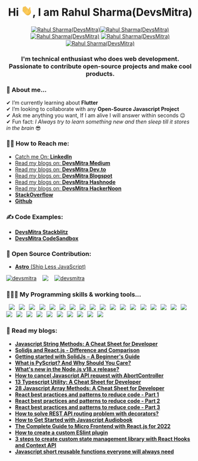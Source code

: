 <h1 align="center">Hi <img src="https://raw.githubusercontent.com/ABSphreak/ABSphreak/master/gifs/Hi.gif" width="30px">, I am Rahul Sharma(DevsMitra)</h1>
<p align="center">
<a href="https://www.linkedin.com/in/rahul-sharma-18b8b374" target="blank"><img align="center" src="https://www.vectorlogo.zone/logos/linkedin/linkedin-ar21.svg" alt="Rahul Sharma(DevsMitra)" height="50"  /></a><a href="https://stackoverflow.com/users/8879527/rahul-sharma?tab=profile" target="blank"><img align="center" src="https://www.vectorlogo.zone/logos/stackoverflow/stackoverflow-ar21.svg" alt="Rahul Sharma(DevsMitra)" height="50" /></a><a href="https://devsmitra.medium.com/" target="blank"><img align="center" src="https://www.vectorlogo.zone/logos/medium/medium-ar21.svg" alt="Rahul Sharma(DevsMitra)" height="50" /></a>
<a href="https://dev.to/devsmitra" target="blank"><img align="center" src="https://www.vectorlogo.zone/logos/devto/devto-ar21.svg" alt="Rahul Sharma(DevsMitra)" height="30" /></a>
<a href="https://stackblitz.com/@devsmitra" target="blank"><img align="center" src="https://developer.stackblitz.com/img/logo.svg" alt="Rahul Sharma(DevsMitra)" height="20" /></a>
</p>
<h3 align="center">I'm technical enthusiast who does web development. Passionate to contribute open-source projects and make cool products.</h3>

### 👱 About me...

✔ I’m currently learning about **Flutter** <br>
✔ I’m looking to collaborate with any **Open-Source Javascript Project**<br>
✔ Ask me anything you want, If I am alive I will answer within seconds 😉<br>
✔ Fun fact: _I Always try to learn something new and then sleep till it stores in the brain_ 😎<br>

### 🤙🏻 How to Reach me:

- [Catch me On: **LinkedIn**](https://www.linkedin.com/in/rahul-sharma-18b8b374)
- [Read my blogs on: **DevsMitra Medium**](https://devsmitra.medium.com/)
- [Read my blogs on: **DevsMitra Dev.to**](https://dev.to/devsmitra)
- [Read my blogs on: **DevsMitra Blogspot**](https://devsmitra.blogspot.com/)
- [Read my blogs on: **DevsMitra Hashnode**](https://devsmitra.hashnode.dev/)
- [Read my blogs on: **DevsMitra HackerNoon**](https://hackernoon.com/u/devsmitra)
- [**StackOverflow**](https://stackoverflow.com/users/8879527/rahul-sharma?tab=profile)
- [**Github**](https://github.com/devsmitra)

### ✍️ Code Examples:

- [**DevsMitra Stackblitz**](https://stackblitz.com/@devsmitra)
- [**DevsMitra CodeSandbox**](https://codesandbox.io/u/DevsMitra)

### 🔭 Open Source Contribution:

- [**Astro** (Ship Less JavaScript)](https://github.com/snowpackjs/astro)

<div style="display: flex;">
<a href="http://www.github.com/devsmitra">
<img height="180em" style="padding-right: 16px" src="https://github-readme-stats.vercel.app/api?username=devsmitra&show_icons=true&locale=en" alt="devsmitra" /></a>
<a href="http://www.github.com/devsmitra"><img height="180em" style="padding-right: 16px" src="https://github-readme-stats.vercel.app/api/top-langs/?username=devsmitra&layout=compact&langs_count=7"/> </a>
<a href="http://www.github.com/devsmitra">
<img height="180em" style="padding-right: 16px" src="https://github-readme-streak-stats.herokuapp.com/?user=devsmitra" alt="devsmitra" /></a>

<!-- <a href="http://www.github.com/devsmitra"><img height="180em"
src="https://github-readme-streak-stats.herokuapp.com/?user=devsmitra&stroke=1c1917&background=fff&ring=3382ed&fire=3382ed&currStreakNum=1c1917&currStreakLabel=3382ed&sideNums=1c1917&sideLabels=1c1917&dates=1c1917&hide_border=true" /></a> -->

</div>

### 🧑🏻‍💻 My Programming skills & working tools...

<p align="left">
  <code style="margin-top: 16px"> <img height="50" src="https://www.vectorlogo.zone/logos/javascript/javascript-ar21.svg"></code> 
  <code style="margin-top: 16px"> <img height="50" src="https://www.vectorlogo.zone/logos/reactjs/reactjs-ar21.svg"></code> 
  <code style="margin-top: 16px"> <img height="50" src="https://www.vectorlogo.zone/logos/nodejs/nodejs-ar21.svg"></code> 
  <code style="margin-top: 16px"> <img height="50" src="https://www.vectorlogo.zone/logos/expressjs/expressjs-ar21.svg"></code> 
  <code style="margin-top: 16px"> <img height="50" src="https://www.vectorlogo.zone/logos/angular/angular-ar21.svg"></code> 
  <code style="margin-top: 16px"> <img height="50" src="https://www.vectorlogo.zone/logos/flutterio/flutterio-ar21.svg"></code> 
  <code style="margin-top: 16px"> <img height="50" src="https://www.vectorlogo.zone/logos/typescriptlang/typescriptlang-ar21.svg"></code> 
  <code style="margin-top: 16px"> <img height="50" src="https://www.vectorlogo.zone/logos/netlifyapp_watercss/netlifyapp_watercss-ar21.svg"></code> 
  <code style="margin-top: 16px"> <img height="50" src="https://www.vectorlogo.zone/logos/w3_html5/w3_html5-ar21.svg"></code> 
  <code style="margin-top: 16px"> <img height="50" src="https://www.vectorlogo.zone/logos/json/json-ar21.svg"></code> 
  <code style="margin-top: 16px"> <img height="50" src="https://www.vectorlogo.zone/logos/graphql/graphql-ar21.svg"></code> 
  <code style="margin-top: 16px"> <img height="50" src="https://www.vectorlogo.zone/logos/git-scm/git-scm-ar21.svg"></code> 
  <code style="margin-top: 16px"> <img height="50" src="https://www.vectorlogo.zone/logos/bitbucket/bitbucket-ar21.svg"></code> 
  <code style="margin-top: 16px"> <img height="50" src="https://www.vectorlogo.zone/logos/atlassian_jira/atlassian_jira-ar21.svg"></code> 
  <code style="margin-top: 16px"> <img height="50" src="https://www.vectorlogo.zone/logos/npmjs/npmjs-ar21.svg"></code> 
  <code style="margin-top: 16px"> <img height="50" src="https://www.vectorlogo.zone/logos/firebase/firebase-ar21.svg"></code> 
  <code style="margin-top: 16px"> <img height="50" src="https://www.vectorlogo.zone/logos/arangodb/arangodb-ar21.svg"></code> 
  <code style="margin-top: 16px"> <img height="50" src="https://www.vectorlogo.zone/logos/mysql/mysql-ar21.svg"></code> 
  <code style="margin-top: 16px"> <img height="50" src="https://www.vectorlogo.zone/logos/mongodb/mongodb-ar21.svg"></code> 
  <code style="margin-top: 16px"> <img height="50" src="https://www.vectorlogo.zone/logos/redis/redis-ar21.svg"></code> 
  <code style="margin-top: 16px"> <img height="50" src="https://www.vectorlogo.zone/logos/heroku/heroku-ar21.svg"></code> 
  <code style="margin-top: 16px"> <img height="50" src="https://www.vectorlogo.zone/logos/visualstudio_code/visualstudio_code-ar21.svg"></code> 
  <code style="margin-top: 16px"> <img height="50" src="https://www.vectorlogo.zone/logos/eslint/eslint-ar21.svg"></code> 
  <code style="margin-top: 16px"> <img height="50" src="https://www.vectorlogo.zone/logos/amazon_aws/amazon_aws-ar21.svg"></code> 
  <code style="margin-top: 16px"> <img height="50" src="https://www.vectorlogo.zone/logos/nginx/nginx-ar21.svg"></code> 
  <code style="margin-top: 16px"> <img height="50" src="https://www.vectorlogo.zone/logos/mochajs/mochajs-ar21.svg"></code> 
  <code style="margin-top: 16px"> <img height="50" src="https://www.vectorlogo.zone/logos/chaijs/chaijs-ar21.svg"></code> 
  <code style="margin-top: 16px"> <img height="50" src="https://www.vectorlogo.zone/logos/socketio/socketio-ar21.svg"></code> 
</p>

### 📖 Read my blogs:

- [**Javascript String Methods: A Cheat Sheet for Developer**](https://dev.to/devsmitra/javascript-string-methods-a-cheat-sheet-for-developer-4kbk)
- [**Solidjs and React.js - Difference and Comparison**](https://dev.to/devsmitra/solidjs-and-reactjs-difference-and-comparison-1p3e)
- [**Getting started with SolidJs – A Beginner's Guide**](https://dev.to/devsmitra/getting-started-with-solidjs-a-beginners-guide-5af4)
- [**What is PyScript? And Why Should You Care?**](https://dev.to/devsmitra/what-is-pyscript-and-why-should-you-care-10f)
- [**What's new in the Node.js v18.x release?**](https://dev.to/devsmitra/whats-new-in-the-nodejs-v18x-release-43f2)
- [**How to cancel Javascript API request with AbortController**](https://dev.to/devsmitra/how-to-cancel-javascript-api-request-with-abortcontroller-36cm)
- [**13 Typescript Utility: A Cheat Sheet for Developer**](https://dev.to/devsmitra/13-typescript-utility-a-cheat-sheet-for-developer-ab3)
- [**28 Javascript Array Methods: A Cheat Sheet for Developer**](https://dev.to/devsmitra/28-javascript-array-hacks-a-cheat-sheet-for-developer-5769)
- [**React best practices and patterns to reduce code - Part 1**](https://dev.to/devsmitra/react-best-practices-and-patterns-to-reduce-code-2bff)
- [**React best practices and patterns to reduce code - Part 2**](https://dev.to/devsmitra/react-best-practices-and-patterns-to-reduce-code-part-2-54f3)
- [**React best practices and patterns to reduce code - Part 3**](https://dev.to/devsmitra/react-best-practices-and-patterns-to-reduce-code-part-3-4bh1)
- [**How to solve REST API routing problem with decorators?**](https://dev.to/devsmitra/how-to-solve-rest-api-routing-problem-with-decorators-5b3n)
- [**How to Get Started with Javascript Audiobook**](https://dev.to/devsmitra/the-complete-guide-to-covert-image-to-text-and-text-to-speech-with-javascript-15gp)
- [**The Complete Guide to Micro Frontend with React.js for 2022**](https://dev.to/devsmitra/the-complete-guide-to-micro-frontend-with-reactjs-for-2022-36b2)
- [**How to create a custom ESlint plugin**](https://dev.to/devsmitra/how-to-create-a-custom-eslint-plugin-3bom)
- [**3 steps to create custom state management library with React Hooks and Context API**](https://dev.to/devsmitra/3-steps-to-create-custom-state-management-library-with-react-hooks-and-context-api-1bfh)
- [**Javascript short reusable functions everyone will always need**](https://dev.to/devsmitra/javascript-short-reusable-functions-everyone-will-always-need-22oc)
